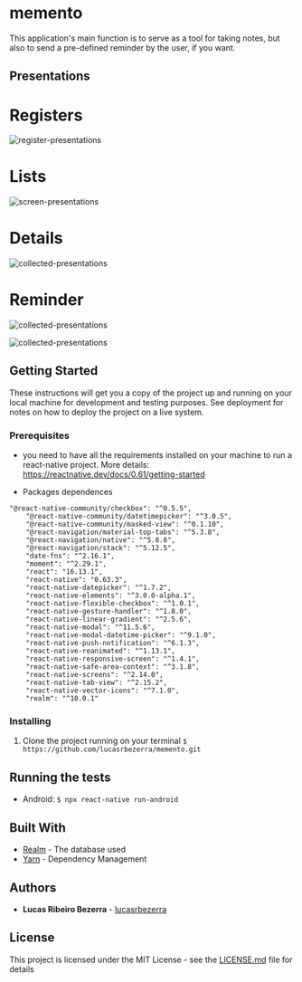 # memento

This application's main function is to serve as a tool for taking notes, but also to send a pre-defined reminder by the user, if you want.

## Presentations

# Registers

![register-presentations](https://github.com/lucasrbezerra/memento/blob/main/assets/img/cadastro.png)

# Lists

![screen-presentations](https://github.com/lucasrbezerra/memento/blob/main/assets/img/lista.png)

# Details

![collected-presentations](https://github.com/lucasrbezerra/memento/blob/main/assets/img/details.png)

# Reminder

![collected-presentations](https://github.com/lucasrbezerra/memento/blob/main/assets/img/marcar.png)

![collected-presentations](https://github.com/lucasrbezerra/memento/blob/main/assets/img/lembrete.png)


## Getting Started

These instructions will get you a copy of the project up and running on your local machine for development 
and testing purposes. See deployment for notes on how to deploy the project on a live system.

### Prerequisites

* you need to have all the requirements installed on your machine to run a react-native project.
More details: https://reactnative.dev/docs/0.61/getting-started 

* Packages dependences
```
"@react-native-community/checkbox": "^0.5.5",
    "@react-native-community/datetimepicker": "^3.0.5",
    "@react-native-community/masked-view": "^0.1.10",
    "@react-navigation/material-top-tabs": "^5.3.8",
    "@react-navigation/native": "^5.8.8",
    "@react-navigation/stack": "^5.12.5",
    "date-fns": "^2.16.1",
    "moment": "^2.29.1",
    "react": "16.13.1",
    "react-native": "0.63.3",
    "react-native-datepicker": "^1.7.2",
    "react-native-elements": "^3.0.0-alpha.1",
    "react-native-flexible-checkbox": "^1.0.1",
    "react-native-gesture-handler": "^1.8.0",
    "react-native-linear-gradient": "^2.5.6",
    "react-native-modal": "^11.5.6",
    "react-native-modal-datetime-picker": "^9.1.0",
    "react-native-push-notification": "^6.1.3",
    "react-native-reanimated": "^1.13.1",
    "react-native-responsive-screen": "^1.4.1",
    "react-native-safe-area-context": "^3.1.8",
    "react-native-screens": "^2.14.0",
    "react-native-tab-view": "^2.15.2",
    "react-native-vector-icons": "^7.1.0",
    "realm": "^10.0.1"
```
### Installing

1. Clone the project running on your terminal
```$ https://github.com/lucasrbezerra/memento.git```

## Running the tests

* Android:
```$ npx react-native run-android```

## Built With

* [Realm](https://realm.io/docs/javascript/latest) - The database used
* [Yarn](https://yarnpkg.com/package/react-native) - Dependency Management


## Authors

* **Lucas Ribeiro Bezerra** - [lucasrbezerra](https://github.com/lucasrbezerra)


## License

This project is licensed under the MIT License - see the [LICENSE.md](LICENSE.md) file for details
